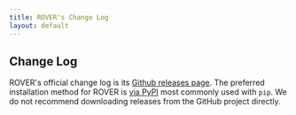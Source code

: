 ```yaml
---
title: ROVER's Change Log
layout: default
---
```


## Change Log 

ROVER's official change log is its [Github releases page](https://github.com/EarthScope/rover/releases).  The preferred installation method for ROVER is [via PyPI](https://pypi.org/project/rover/) most commonly used with `pip`.  We do not recommend downloading releases from the GitHub project directly.
